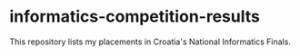 # informatics-competition-results
This repository lists my placements in Croatia's National Informatics Finals.

